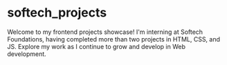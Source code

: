 # softech_projects
Welcome to my frontend projects showcase! I'm interning at Softech Foundations, having completed more than two projects in HTML, CSS, and JS. Explore my work as I continue to grow and develop in Web development.

